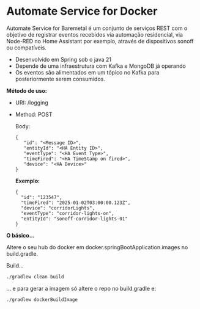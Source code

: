 # Automate Service for Docker

Automate Service for Baremetal é um conjunto de serviços REST com o objetivo 
de registrar eventos recebidos via automação residencial, via Node-RED no Home Assistant por exemplo,
através de dispositivos sonoff ou compatíveis.

* Desenvolvido em Spring sob o java 21
* Depende de uma infraestrutura com Kafka e MongoDB já operando
* Os eventos são alimentados em um tópico no Kafka para posteriormente serem consumidos.

**Método de uso:**

* URI: /logging
* Method: POST

  Body:
  ```
  {
     "id": "<Message ID>",
     "entityId": "<HA Entity ID>",
     "eventType": "<HA Event Type>",
     "timeFired": "<HA TimeStamp on fired>",
     "device": "<HA Device>"
  }
  ```

  **Exemplo:**
  ```
  {
    "id": "123547",
    "timeFired": "2025-01-02T03:00:00.123Z",
    "device": "corridorLights",
    "eventType": "corridor-lights-on",
    "entityId": "sonoff-corridor-lights-01"
  }
  ```

**O básico...**

  Altere o seu hub do docker em docker.springBootApplication.images no build.gradle.

  Build...

  ```bash
  ./gradlew clean build
  ```
... e para gerar a imagem só altere o repo no build.gradle e:

  ```bash
  ./gradlew dockerBuildImage
  ```
